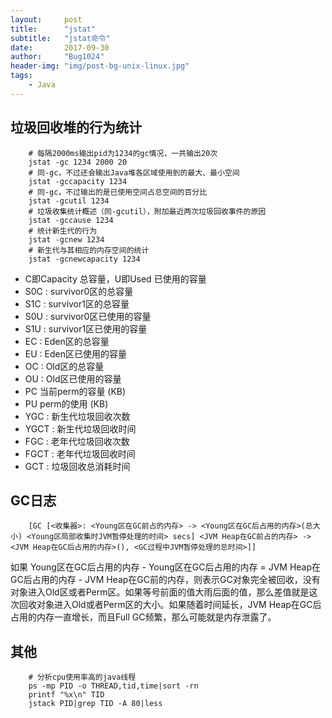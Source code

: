```yaml
---
layout:     post
title:      "jstat"
subtitle:   "jstat命令"
date:       2017-09-30
author:     "Bug1024"
header-img: "img/post-bg-unix-linux.jpg"
tags:
    - Java
---
```


## 垃圾回收堆的行为统计
```
    # 每隔2000ms输出pid为1234的gc情况，一共输出20次
    jstat -gc 1234 2000 20
    # 同-gc，不过还会输出Java堆各区域使用到的最大、最小空间
    jstat -gccapacity 1234
    # 同-gc，不过输出的是已使用空间占总空间的百分比
    jstat -gcutil 1234
    # 垃圾收集统计概述（同-gcutil），附加最近两次垃圾回收事件的原因
    jstat -gccause 1234
    # 统计新生代的行为
    jstat -gcnew 1234
    # 新生代与其相应的内存空间的统计
    jstat -gcnewcapacity 1234
```
* C即Capacity 总容量，U即Used 已使用的容量
* S0C : survivor0区的总容量
* S1C : survivor1区的总容量
* S0U : survivor0区已使用的容量
* S1U : survivor1区已使用的容量
* EC : Eden区的总容量
* EU : Eden区已使用的容量
* OC : Old区的总容量
* OU : Old区已使用的容量
* PC 当前perm的容量 (KB)
* PU perm的使用 (KB)
* YGC : 新生代垃圾回收次数
* YGCT : 新生代垃圾回收时间
* FGC : 老年代垃圾回收次数
* FGCT : 老年代垃圾回收时间
* GCT : 垃圾回收总消耗时间

## GC日志
```
    [GC [<收集器>: <Young区在GC前占的内存> -> <Young区在GC后占用的内存>(总大小) <Young区局部收集时JVM暂停处理的时间> secs] <JVM Heap在GC前占的内存> -> <JVM Heap在GC后占用的内存>(), <GC过程中JVM暂停处理的总时间>]]
```

如果 Young区在GC后占用的内存 - Young区在GC后占用的内存 =  JVM Heap在GC后占用的内存 - JVM Heap在GC前的内存，则表示GC对象完全被回收，没有对象进入Old区或者Perm区。如果等号前面的值大雨后面的值，那么差值就是这次回收对象进入Old或者Perm区的大小。如果随着时间延长，JVM Heap在GC后占用的内存一直增长，而且Full GC频繁，那么可能就是内存泄露了。

## 其他
```
    # 分析cpu使用率高的java线程
    ps -mp PID -o THREAD,tid,time|sort -rn
    printf "%x\n" TID
    jstack PID|grep TID -A 80|less
```
